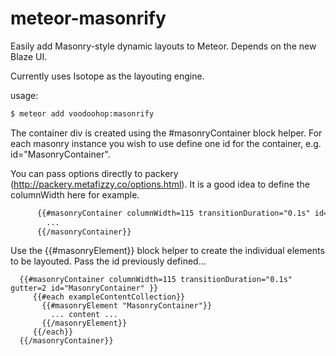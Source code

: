 meteor-masonrify
================

Easily add Masonry-style dynamic layouts to Meteor. Depends on the new Blaze UI.

Currently uses Isotope as the layouting engine.

usage:

```sh
$ meteor add voodoohop:masonrify
```

The container div is created using the #masonryContainer block helper. For each masonry instance you wish to use define one id for the container, e.g. id="MasonryContainer".

You can pass options directly to packery (http://packery.metafizzy.co/options.html). It is a good idea to define the columnWidth here for example.

```html
      {{#masonryContainer columnWidth=115 transitionDuration="0.1s" id="MasonryContainer" }}
        ...
      {{/masonryContainer}}
```

Use the {{#masonryElement}} block helper to create the individual elements to be layouted. Pass the id previously defined...

      {{#masonryContainer columnWidth=115 transitionDuration="0.1s" gutter=2 id="MasonryContainer" }}
         {{#each exampleContentCollection}}
           {{#masonryElement "MasonryContainer"}}
             ... content ...
           {{/masonryElement}}
         {{/each}}
      {{/masonryContainer}}
